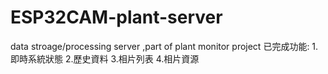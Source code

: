 # ESP32CAM-plant-server
data stroage/processing server ,part of plant monitor project 
已完成功能:
1.即時系統狀態
2.歷史資料
3.相片列表
4.相片資源

